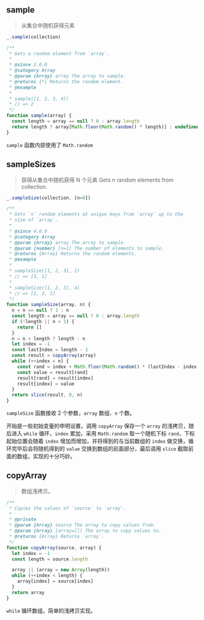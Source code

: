 ## sample

> 从集合中随机获得元素

```js
_.sample(collection)
```

```js
/**
 * Gets a random element from `array`.
 *
 * @since 2.0.0
 * @category Array
 * @param {Array} array The array to sample.
 * @returns {*} Returns the random element.
 * @example
 *
 * sample([1, 2, 3, 4])
 * // => 2
 */
function sample(array) {
  const length = array == null ? 0 : array.length
  return length ? array[Math.floor(Math.random() * length)] : undefined
}
```

`sample` 函数内部使用了 `Math.random` 

## sampleSizes

> 获得从集合中随机获得 N 个元素 Gets n random elements from collection.

```js
_.sampleSize(collection, [n=0])
```

```js
/**
 * Gets `n` random elements at unique keys from `array` up to the
 * size of `array`.
 *
 * @since 4.0.0
 * @category Array
 * @param {Array} array The array to sample.
 * @param {number} [n=1] The number of elements to sample.
 * @returns {Array} Returns the random elements.
 * @example
 *
 * sampleSize([1, 2, 3], 2)
 * // => [3, 1]
 *
 * sampleSize([1, 2, 3], 4)
 * // => [2, 3, 1]
 */
function sampleSize(array, n) {
  n = n == null ? 1 : n
  const length = array == null ? 0 : array.length
  if (!length || n < 1) {
    return []
  }
  n = n > length ? length : n
  let index = -1
  const lastIndex = length - 1
  const result = copyArray(array)
  while (++index < n) {
    const rand = index + Math.floor(Math.random() * (lastIndex - index + 1))
    const value = result[rand]
    result[rand] = result[index]
    result[index] = value
  }
  return slice(result, 0, n)
}
```

`sampleSize` 函数接收 2 个参数，`array` 数组、`n` 个数。

开始是一些初始变量的申明设置，调用 `copyArray` 保存一个 `array` 的浅拷贝，随后进入 `while` 循环，`index` 累加，采用 `Math.random` 取一个随机下标 `rand`，下标起始位置会随着 `index` 增加而增加，并将得到的与当前数组的 `index` 做交换，循环完毕后会将随机得到的 `value` 交换到数组的前面部分，最后调用 `slice` 截取前面的数组，实现的十分巧妙。

## copyArray

> 数组浅拷贝。

```js
/**
 * Copies the values of `source` to `array`.
 *
 * @private
 * @param {Array} source The array to copy values from.
 * @param {Array} [array=[]] The array to copy values to.
 * @returns {Array} Returns `array`.
 */
function copyArray(source, array) {
  let index = -1
  const length = source.length

  array || (array = new Array(length))
  while (++index < length) {
    array[index] = source[index]
  }
  return array
}
```

`while` 循环数组，简单的浅拷贝实现。